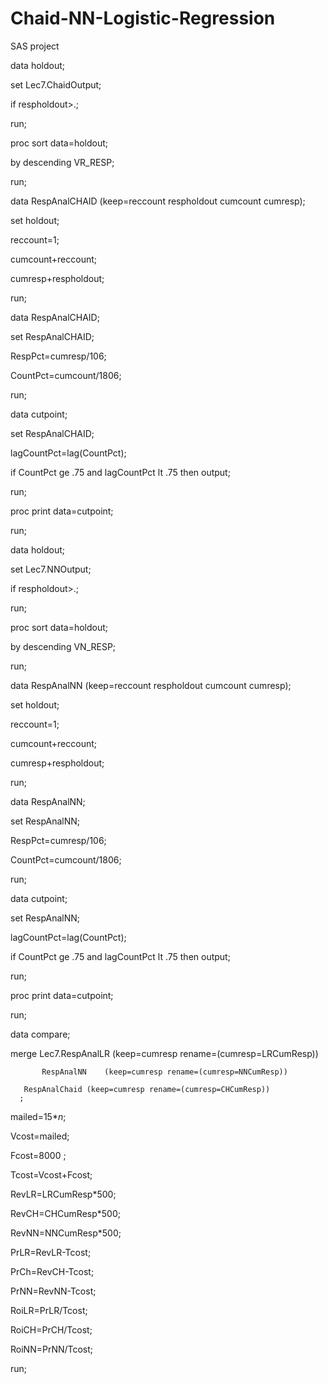 # Chaid-NN-Logistic-Regression
SAS project

data holdout;

set  Lec7.ChaidOutput;

if   respholdout>.;

run;
 
proc sort data=holdout;

by descending VR_RESP;

run;
 

data RespAnalCHAID (keep=reccount respholdout cumcount cumresp);

set  holdout;

reccount=1;

cumcount+reccount;

cumresp+respholdout;

run;

data RespAnalCHAID;

set  RespAnalCHAID;

RespPct=cumresp/106;

CountPct=cumcount/1806;

run;

data cutpoint;

set  RespAnalCHAID;

lagCountPct=lag(CountPct);

if   CountPct ge .75 and lagCountPct lt .75 then output;

run;

proc print data=cutpoint;

run;



 


data holdout;

set  Lec7.NNOutput;

if   respholdout>.;

run;

proc sort data=holdout;

by descending VN_RESP;

run;

data RespAnalNN (keep=reccount respholdout cumcount cumresp);

set  holdout;

reccount=1;

cumcount+reccount;

cumresp+respholdout;

run;

data RespAnalNN;

set  RespAnalNN;

RespPct=cumresp/106;

CountPct=cumcount/1806;

run;


data cutpoint;

set  RespAnalNN;

lagCountPct=lag(CountPct);

if   CountPct ge .75 and lagCountPct lt .75 then output;

run;

proc print data=cutpoint;

run;
 
data  compare;

merge Lec7.RespAnalLR    (keep=cumresp rename=(cumresp=LRCumResp))

           RespAnalNN    (keep=cumresp rename=(cumresp=NNCumResp))
           
	   RespAnalChaid (keep=cumresp rename=(cumresp=CHCumResp))
	  ;
mailed=15*_n_;

Vcost=mailed;

Fcost=8000 ;

Tcost=Vcost+Fcost;

RevLR=LRCumResp*500;

RevCH=CHCumResp*500;

RevNN=NNCumResp*500;

PrLR=RevLR-Tcost;

PrCh=RevCH-Tcost;

PrNN=RevNN-Tcost;

RoiLR=PrLR/Tcost;

RoiCH=PrCH/Tcost;

RoiNN=PrNN/Tcost;

run;




